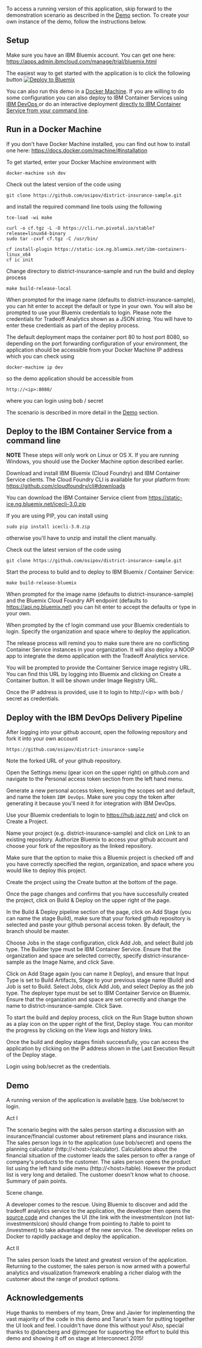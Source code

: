 To access a running version of this application, skip forward to the demonstration scenario as described in the [Demo](https://github.com/osipov/district-insurance-sample/blob/master/README.md#demo) section. To create your own instance of the demo, follow the instructions below.

Setup
-----

Make sure you have an IBM Bluemix account. You can get one here: https://apps.admin.ibmcloud.com/manage/trial/bluemix.html

The easiest way to get started with the application is to click the following button
[![Deploy to Bluemix](https://bluemix.net/deploy/button.png)](https://bluemix.net/deploy?repository=https://github.com/osipov/district-insurance-sample.git)

You can also run this demo in a [Docker Machine](https://github.com/osipov/district-insurance-sample#run-in-a-docker-machine). If you are willing to do some configuration you can also deploy to IBM Container Services using [IBM DevOps ](https://github.com/osipov/district-insurance-sample#deploy-with-the-ibm-devops-delivery-pipeline) or do an interactive deployment [directly to IBM Container Service from your command line](https://github.com/osipov/district-insurance-sample#deploy-to-the-ibm-container-service-from-a-command-line).


Run in a Docker Machine
--------------------

If you don't have Docker Machine installed, you can find out how to install one here: https://docs.docker.com/machine/#installation

To get started, enter your Docker Machine environment with

	docker-machine ssh dev

Check out the latest version of the code using

	git clone https://github.com/osipov/district-insurance-sample.git

and install the required command line tools using the following

	tce-load -wi make

	curl -o cf.tgz -L -O https://cli.run.pivotal.io/stable?release=linux64-binary
	sudo tar -zxvf cf.tgz -C /usr/bin/

	cf install-plugin https://static-ice.ng.bluemix.net/ibm-containers-linux_x64
	cf ic init

Change directory to district-insurance-sample and run the build and deploy process

	make build-release-local

When prompted for the image name (defaults to district-insurance-sample), you can hit enter to accept the default or type in your own. You will also be prompted to use your Bluemix credentials to login. Please note the credentials for Tradeoff Analytics shown as a JSON string. You will have to enter these credentials as part of the deploy process.

The default deployment maps the container port 80 to host port 8080, so depending on the port forwarding configuration of your environment, the application should be accessible from your Docker Machine IP address which you can check using

	docker-machine ip dev

so the demo application should be accessible from

	http://<ip>:8080/

where you can login using bob / secret

The scenario is described in more detail in the [Demo](https://github.com/osipov/district-insurance-sample/blob/master/README.md#demo) section.

Deploy to the IBM Container Service from a command line
-------------------------------------------------
**NOTE** These steps will only work on Linux or OS X. If you are running Windows, you should use the Docker Machine option described earlier.

Download and install IBM Bluemix (Cloud Foundry) and IBM Container Service clients. The Cloud Foundry CLI is available for your platform from: https://github.com/cloudfoundry/cli#downloads

You can download the IBM Container Service client from https://static-ice.ng.bluemix.net/icecli-3.0.zip

If you are using PIP, you can install using

	sudo pip install icecli-3.0.zip

otherwise you'll have to unzip and install the client manually.

Check out the latest version of the code using

	git clone https://github.com/osipov/district-insurance-sample.git

Start the process to build and to deploy to IBM Bluemix / Container Service:

	make build-release-bluemix

When prompted for the image name (defaults to district-insurance-sample) and the Bluemix Cloud Foundry API endpoint (defaults to https://api.ng.bluemix.net) you can hit enter to accept the defaults or type in your own.

When prompted by the cf login command use your Bluemix credentials to login. Specify the organization and space where to deploy the application.

The release process will remind you to make sure there are no conflicting Container Service instances in your organization. It will also deploy a NOOP app to integrate the demo application with the Tradeoff Analytics service.

You will be prompted to provide the Container Service image registry URL. You can find this URL by logging into Bluemix and clicking on Create a Container button. It will be shown under Image Registry URL.

Once the IP address is provided, use it to login to http://\<ip\> with bob / secret as credentials.

Deploy with the IBM DevOps Delivery Pipeline
--------------------------------------

After logging into your github account, open the following repository and fork it into your own account

	https://github.com/osipov/district-insurance-sample

Note the forked URL of your github repository.

Open the Settings menu (gear icon on the upper right) on github.com and navigate to the Personal access token section from the left hand menu.

Generate a new personal access token, keeping the scopes set and default, and name the token ```IBM DevOps```. Make sure you copy the token after generating it because you'll need it for integration with IBM DevOps.

Use your Bluemix credentials to login to https://hub.jazz.net/ and click on Create a Project.

Name your project (e.g. district-insurance-sample) and click on Link to an existing repository. Authorize Bluemix to access your github account and choose your fork of the repository as the linked repository.

Make sure that the option to make this a Bluemix project is checked off and you have correctly specified the region, organization, and space where you would like to deploy this project.

Create the project using the Create button at the bottom of the page.

Once the page changes and confirms that you have successfully created the project, click on Build & Deploy on the upper right of the page.

In the Build & Deploy pipeline section of the page, click on Add Stage (you can name the stage Build), make sure that your forked github repository is selected and paste your github personal access token. By default, the branch should be master.

Choose Jobs in the stage configuration, click Add Job, and select Build job type. The Builder type must be IBM Container Service. Ensure that the organization and space are selected correctly, specify district-insurance-sample as the Image Name, and click Save.

Click on Add Stage again (you can name it Deploy), and ensure that Input Type is set to Build Artifacts, Stage to your previous stage name (Build) and Job is set to Build. Select Jobs, click Add Job, and select Deploy as the job type. The deployer type must be set to IBM Container Service on Bluemix. Ensure that the organization and space are set correctly and change the name to district-insurance-sample. Click Save.

To start the build and deploy process, click on the Run Stage button shown as a play icon on the upper right of the first, Deploy stage. You can monitor the progress by clicking on the View logs and history links.

Once the build and deploy stages finish successfully, you can access the application by clicking on the IP address shown in the Last Execution Result of the Deploy stage.

Login using bob/secret as the credentials.

Demo
----

A running version of the application is available [here](http://district-insurance-sample-osipov-1541.mybluemix.net/login). Use bob/secret to login.

Act I

The scenario begins with the sales person starting a discussion with an insurance/financial customer about retirement plans and insurance risks. The sales person logs in to the application (use bob/secret) and opens the planning calculator (http://\<host\>/calculator). Calculations about the financial situation of the customer leads the sales person to offer a range of company's products to the customer. The sales person opens the product list using the left hand side menu (http://\<host\>/table). However the product list is very long and detailed. The customer doesn't know what to choose. Summary of pain points.

Scene change.

A developer comes to the rescue. Using Bluemix to discover and add the tradeoff analytics service to the application, the developer then opens the [source code](https://github.com/osipov/district-insurance-sample/blob/master/dist/public/templates/layouts/navigation.dust) and changes the UI (the link with the investmentsIcon (not list-investmentsIcon) should change from pointing to /table to point to /investment) to take advantage of the new service. The developer relies on Docker to rapidly package and deploy the application.

Act II

The sales person loads the latest and greatest version of the application. Returning to the customer, the sales person is now armed with a powerful analytics and visualization framework enabling a richer dialog with the customer about the range of product options.

Acknowledgements
---------------

Huge thanks to members of my team, Drew and Javier for implementing the vast majority of the code in this demo and Tarun's team for putting together the UI look and feel. I couldn't have done this without you! Also, special thanks to @dancberg and @jrmcgee for supporting the effort to build this demo and showing it off on stage at Interconnect 2015!
